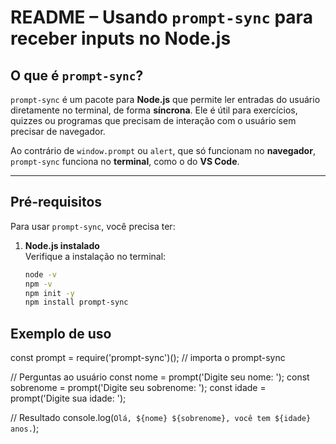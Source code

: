 # README – Usando `prompt-sync` para receber inputs no Node.js

## O que é `prompt-sync`?

`prompt-sync` é um pacote para **Node.js** que permite ler entradas do usuário diretamente no terminal, de forma **síncrona**. Ele é útil para exercícios, quizzes ou programas que precisam de interação com o usuário sem precisar de navegador.

Ao contrário de `window.prompt` ou `alert`, que só funcionam no **navegador**, `prompt-sync` funciona no **terminal**, como o do **VS Code**.

---

## Pré-requisitos

Para usar `prompt-sync`, você precisa ter:

1. **Node.js instalado**  
   Verifique a instalação no terminal:
   ```bash
   node -v
   npm -v
   npm init -y
   npm install prompt-sync
   ```

## Exemplo de uso

const prompt = require('prompt-sync')(); // importa o prompt-sync

// Perguntas ao usuário
const nome = prompt('Digite seu nome: ');
const sobrenome = prompt('Digite seu sobrenome: ');
const idade = prompt('Digite sua idade: ');

// Resultado
console.log(`Olá, ${nome} ${sobrenome}, você tem ${idade} anos.`);
